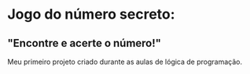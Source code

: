 <h1>Jogo do número secreto:</h1>
<h2> "Encontre e acerte o número!" </h2>
<p>Meu primeiro projeto criado durante as aulas de lógica de programação.</p>
